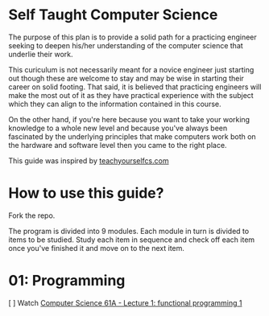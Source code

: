 # Self Taught Computer Science

The purpose of this plan is to provide a solid path for a practicing engineer seeking to deepen his/her understanding of the computer science that underlie their work. 

This curiculum is not necessarily meant for a novice engineer just starting out though these are welcome to stay and may be wise in starting their career on solid footing. That said, it is believed that practicing engineers will make the most out of it as they have practical experience with the subject which they can align to the information contained in this course.

On the other hand, if you're here because you want to take your working knowledge to a whole new level and because you've always been fascinated by the 
underlying principles that make computers work both on the hardware and software level then you came to the right place. 

This guide was inspired by [teachyourselfcs.com](https://teachyourselfcs.com/)

# How to use this guide? 

Fork the repo.

The program is divided into 9 modules. Each module in turn is divided to items to be studied. Study each item in sequence and check off each item once you've finished it and move on to the next item.  

# 01: Programming

[ ] Watch [Computer Science 61A - Lecture 1: functional programming 1](https://archive.org/details/ucberkeley_webcast_l28HAzKy0N8)
